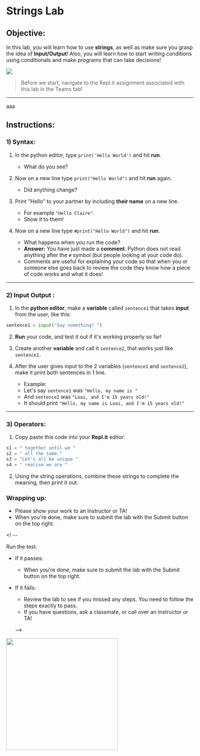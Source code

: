 # Strings Lab

## Objective: 
In this lab, you will learn how to use **strings**, as well as make sure you grasp the idea of **Input/Output**!
Also, you will learn how to start writing conditions using conditionals and make programs that can take decisions!



[![](https://thumbs.gfycat.com/CloseShabbyEelelephant-size_restricted.gif)]()



> Before we start, navigate to the Repl.it assignment associated with this lab in the Teams tab!

---
aaa
## Instructions:

### 1) Syntax: 
1. In the python editor, type `print('Hello World')` and hit **run**.  
    - What do you see?
    
2. Now on a new line type `print("Hello World")` and hit **run** again.
    - Did anything change?
    
3. Print "Hello" to your partner by including **their name** on a new line.
    - For example `"Hello Claire"`. 
    - Show it to them!

4. Now on a new line type `#print("Hello World")` and hit **run**.
    - What happens when you run the code? 
    - **Answer:** You have just made a **comment**. Python does not read anything after the `#` symbol (but people looking at your code do).
    - Comments are useful for explaining your code so that when you or someone else goes back to review the code they know how a piece of code works and what it does!

---
### 2) Input Output : 
1. In the **python editor**, make a **variable** called `sentence1` that takes **input** from the user, like this:
```python
sentence1 = input("Say something! ")
```

2. **Run** your code, and test it out if it's working properly so far!

3. Create another **variable** and call it `sentence2`, that works just like `sentence1`.

4. After the user gives input to the 2 variables (`sentence1` and `sentence2`), make it print both sentences in 1 line.
    - Example: 
    - Let's say `sentence1` was `"Hello, my name is "`
    - And `sentence2` was `"Loai, and I'm 15 years old!"`
    - It should print `"Hello, my name is Loai, and I'm 15 years old!"`

---
### 3) Operators: 

1. Copy paste this code into your **Repl.it** editor:
```python
s1 = " together until we "
s2 = " all the same."
s3 = "Let's all be unique "
s4 = " realise we are " 
```

2. Using the string operations, combine these strings to complete the meaning, then print it out.

### Wrapping up:
- Please show your work to an Instructor or TA!
- When you're done, make sure to submit the lab with the Submit button on the top right.

<! -- 

Run the test.

- If it passes:
    - When you're done, make sure to submit the lab with the Submit button on the top right.
- If it fails:
    - Review the lab to see if you missed any steps. You need to follow the steps exactly to pass.
    - If you have questions, ask a classmate, or call over an Instructor or TA!
 
  --> 


 <img src="https://i.pinimg.com/originals/82/6a/e7/826ae74c5c26e916dca8e1dd13808b22.gif" width=300>
